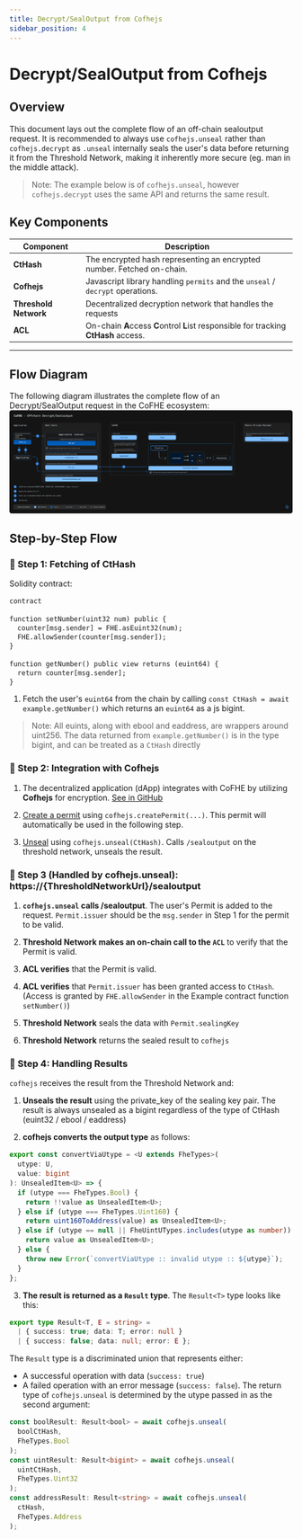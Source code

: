 ```yaml
---
title: Decrypt/SealOutput from Cofhejs
sidebar_position: 4
---
```


# Decrypt/SealOutput from Cofhejs

## Overview

This document lays out the complete flow of an off-chain sealoutput request. It is recommended to always use `cofhejs.unseal` rather than `cofhejs.decrypt` as `.unseal` internally seals the user's data before returning it from the Threshold Network, making it inherently more secure (eg. man in the middle attack).

> Note: The example below is of `cofhejs.unseal`, however `cofhejs.decrypt` uses the same API and returns the same result.

## Key Components

| Component             | Description                                                                          |
| --------------------- | ------------------------------------------------------------------------------------ |
| **CtHash**            | The encrypted hash representing an encrypted number. Fetched on-chain.               |
| **Cofhejs**           | Javascript library handling `permits` and the `unseal` / `decrypt` operations.       |
| **Threshold Network** | Decentralized decryption network that handles the requests                           |
| **ACL**               | On-chain **A**ccess **C**ontrol **L**ist responsible for tracking **CtHash** access. |

---

## Flow Diagram

The following diagram illustrates the complete flow of an Decrypt/SealOutput request in the CoFHE ecosystem:
[![Diagram](../../../../static/img/assets/offChain_sealoutput_decrypt.svg)](../../../../static/img/assets/offChain_sealoutput_decrypt.svg)

## Step-by-Step Flow

### 📌 Step 1: Fetching of CtHash

Solidity contract:

```solidity
contract

function setNumber(uint32 num) public {
  counter[msg.sender] = FHE.asEuint32(num);
  FHE.allowSender(counter[msg.sender]);
}

function getNumber() public view returns (euint64) {
  return counter[msg.sender];
}
```

1. Fetch the user's `euint64` from the chain by calling `const CtHash = await example.getNumber()` which returns an `euint64` as a js bigint.

> Note: All euints, along with ebool and eaddress, are wrappers around uint256. The data returned from `example.getNumber()` is in the type bigint, and can be treated as a `CtHash` directly

### 📌 Step 2: Integration with Cofhejs

1. The decentralized application (dApp) integrates with CoFHE by utilizing **Cofhejs** for encryption.
   [See in GitHub](https://github.com/FhenixProtocol/cofhejs)

2. [Create a permit](../../cofhejs/permits-management.md) using `cofhejs.createPermit(...)`. This permit will automatically be used in the following step.

3. [Unseal](./sealing-unsealing.md) using `cofhejs.unseal(CtHash)`. Calls `/sealoutput` on the threshold network, unseals the result.

### 📌 Step 3 (Handled by cofhejs.unseal): https://\{ThresholdNetworkUrl\}/sealoutput

1. **`cofhejs.unseal` calls /sealoutput**. The user's Permit is added to the request. `Permit.issuer` should be the `msg.sender` in Step 1 for the permit to be valid.

2. **Threshold Network makes an on-chain call to the `ACL`** to verify that the Permit is valid.

3. **ACL verifies** that the Permit is valid.

4. **ACL verifies** that `Permit.issuer` has been granted access to `CtHash`. (Access is granted by `FHE.allowSender` in the Example contract function `setNumber()`)

5. **Threshold Network** seals the data with `Permit.sealingKey`

6. **Threshold Network** returns the sealed result to `cofhejs`

### 📌 Step 4: Handling Results

`cofhejs` receives the result from the Threshold Network and:

1. **Unseals the result** using the private_key of the sealing key pair. The result is always unsealed as a bigint regardless of the type of CtHash (euint32 / ebool / eaddress)

2. **cofhejs converts the output type** as follows:

```typescript
export const convertViaUtype = <U extends FheTypes>(
  utype: U,
  value: bigint
): UnsealedItem<U> => {
  if (utype === FheTypes.Bool) {
    return !!value as UnsealedItem<U>;
  } else if (utype === FheTypes.Uint160) {
    return uint160ToAddress(value) as UnsealedItem<U>;
  } else if (utype == null || FheUintUTypes.includes(utype as number)) {
    return value as UnsealedItem<U>;
  } else {
    throw new Error(`convertViaUtype :: invalid utype :: ${utype}`);
  }
};
```

3. **The result is returned as a `Result` type**. The `Result<T>` type looks like this:

```typescript
export type Result<T, E = string> =
  | { success: true; data: T; error: null }
  | { success: false; data: null; error: E };
```

The `Result` type is a discriminated union that represents either:

- A successful operation with data (`success: true`)
- A failed operation with an error message (`success: false`).
  The return type of `cofhejs.unseal` is determined by the utype passed in as the second argument:

```typescript
const boolResult: Result<bool> = await cofhejs.unseal(
  boolCtHash,
  FheTypes.Bool
);
const uintResult: Result<bigint> = await cofhejs.unseal(
  uintCtHash,
  FheTypes.Uint32
);
const addressResult: Result<string> = await cofhejs.unseal(
  ctHash,
  FheTypes.Address
);
```
